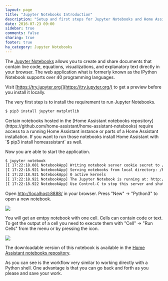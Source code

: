 ```yaml
---
layout: page
title: "Jupyter Notebooks Introduction"
description: "Setup and first steps for Jupyter Notebooks and Home Assistant."
date: 2016-07-23 09:00
sidebar: true
comments: false
sharing: true
footer: true
ha_category: Jupyter Notebooks
---
```


The [Jupyter Notebooks](http://jupyter.org/) allows you to create and share documents that contain live code, equations, visualizations, and explanatory text directly in your browser. The web application what is formerly known as the IPython Notebook supports over 40 programming languages.

Visit [https://try.jupyter.org/](https://try.jupyter.org/) to get a preview before you install it locally.

The very first step is to install the requirement to run Jupyter Notebooks.

```bash
$ pip3 install jupyter matplotlib
```

<p class='note warning'>
Certain notebooks hosted in the [Home Assistant notebooks repository](https://github.com/home-assistant/home-assistant-notebooks) require access to a running Home Assistant instance or parts of a Home Assistant installation. If you want to run those notebooks install Home Assistant with `$ pip3 install homeassistant` as well.
</p>

Now you are able to start the application.

```bash
$ jupyter notebook
[I 17:22:18.081 NotebookApp] Writing notebook server cookie secret to /run/user/1000/jupyter/notebook_cookie_secret
[I 17:22:18.921 NotebookApp] Serving notebooks from local directory: /home/fabaff/home-assistant
[I 17:22:18.921 NotebookApp] 0 active kernels 
[I 17:22:18.921 NotebookApp] The Jupyter Notebook is running at: http://localhost:8888/
[I 17:22:18.922 NotebookApp] Use Control-C to stop this server and shut down all kernels (twice to skip confirmation).
```

Open [http://localhost:8888/](http://localhost:8888/) in your browser. Press "New" -> "Python3" to open a new notebook.

<p class='img'>
  <img src='{{site_root}}/images/screenshots/jupyter-new.png' />
</p>

You will get an emtpy notebook with one cell. Cells can contain code or text. To get the output of a cell you need to execute them with "Cell" -> "Run Cells" from the menu or by pressing the icon. 

<p class='img'>
  <img src='{{site_root}}/images/screenshots/jupyter-notebook.png' />
</p>

The downloadable version of this notebook is available in the [Home Assistant notebooks repository](https://github.com/home-assistant/home-assistant-notebooks/blob/master/first-notebook.ipynb).


As you can see is the workflow very similar to working directly with a Python shell. One advantage is that you can go back and forth as you please and save your work.


